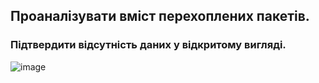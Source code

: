 ## Проаналізувати вміст перехоплених пакетів.

### Підтвердити відсутність даних у відкритому вигляді.

![image](https://user-images.githubusercontent.com/55044802/208656108-37b2ac04-3c0e-4309-962d-fe57c60395e3.png)
